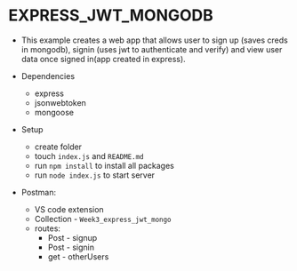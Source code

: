 # EXPRESS_JWT_MONGODB
* This example creates a web app that allows user to sign up (saves creds in mongodb), signin (uses jwt to authenticate and verify) and view user data once signed in(app created in express).

* Dependencies
  * express
  * jsonwebtoken
  * mongoose

* Setup
  * create folder
  * touch `index.js` and `README.md`
  * run `npm install` to install all packages
  * run `node index.js` to start server

* Postman:
  * VS code extension
  * Collection - `Week3_express_jwt_mongo`
  * routes:
    * Post - signup
    * Post - signin
    * get - otherUsers